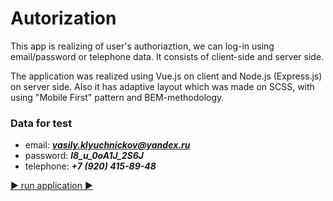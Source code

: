 # Autorization    
This app is realizing of user's authoriaztion, we can log-in using email/password or telephone data. It consists of client-side and server side.

The application was realized using Vue.js on client and Node.js (Express.js) on server side. Also it has adaptive layout which was made on SCSS, with using "Mobile First" pattern and BEM-methodology.

### Data for test    
* email: _**vasily.klyuchnickov@yandex.ru**_
* password: _**l8_u_0oA1J_2S6J**_        
* telephone: ***+7 (920) 415-89-48***    
    
[:arrow_forward: run application :arrow_forward:](https://serene-castle-01898.herokuapp.com/)
